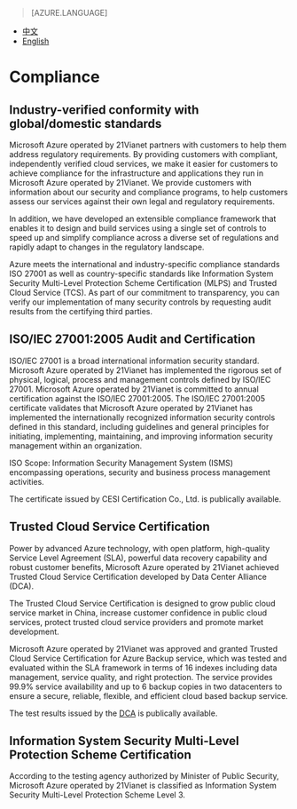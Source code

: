 <properties
	pageTitle="Trust Center - Microsoft Azure"
    description="Trust Center - Compliance"
    services=""
    documentationCenter=""
    authors=""
    manager=""
    editor=""
    tags=""/>

> [AZURE.LANGUAGE]
- [中文](/support/trust-center/compliance/)
- [English](/support/trust-center/compliance-en/)

# Compliance
## Industry-verified conformity with global/domestic standards
 
 <tags ms.service="trust-center-en" ms.date="12/2015" wacn.date="12/2015" wacn.lang="en"/>
 
Microsoft Azure operated by 21Vianet partners with customers to help them address regulatory requirements. By providing customers with compliant, independently verified cloud services, we make it easier for customers to achieve compliance for the infrastructure and applications they run in Microsoft Azure operated by 21Vianet. We provide customers with information about our security and compliance programs, to help customers assess our services against their own legal and regulatory requirements.

In addition, we have developed an extensible compliance framework that enables it to design and build services using a single set of controls to speed up and simplify compliance across a diverse set of regulations and rapidly adapt to changes in the regulatory landscape.

Azure meets the international and industry-specific compliance standards ISO 27001 as well as country-specific standards like Information System Security Multi-Level Protection Scheme Certification (MLPS) and Trusted Cloud Service (TCS). As part of our commitment to transparency, you can verify our implementation of many security controls by requesting audit results from the certifying third parties.

## ISO/IEC 27001:2005 Audit and Certification

ISO/IEC 27001 is a broad international information security standard. Microsoft Azure operated by 21Vianet has implemented the rigorous set of physical, logical, process and management controls defined by ISO/IEC 27001. Microsoft Azure operated by 21Vianet is committed to annual certification against the ISO/IEC 27001:2005. The ISO/IEC 27001:2005 certificate validates that Microsoft Azure operated by 21Vianet has implemented the internationally recognized information security controls defined in this standard, including guidelines and general principles for initiating, implementing, maintaining, and improving information security management within an organization.

ISO Scope: Information Security Management System (ISMS) encompassing operations, security and business process management activities.

The certificate issued by CESI Certification Co., Ltd. is publically available.

## Trusted Cloud Service Certification

Power by advanced Azure technology, with open platform, high-quality Service Level Agreement (SLA), powerful data recovery capability and robust customer benefits, Microsoft Azure operated by 21Vianet achieved Trusted Cloud Service Certification developed by Data Center Alliance (DCA).

The Trusted Cloud Service Certification is designed to grow public cloud service market in China, increase customer confidence in public cloud services, protect trusted cloud service providers and promote market development.

Microsoft Azure operated by 21Vianet was approved and granted Trusted Cloud Service Certification for Azure Backup service, which was tested and evaluated within the SLA framework in terms of 16 indexes including data management, service quality, and right protection. The service provides 99.9% service availability and up to 6 backup copies in two datacenters to ensure a secure, reliable, flexible, and efficient cloud based backup service.

The test results issued by the [DCA](http://www.dca.org.cn/) is publically available.

## Information System Security Multi-Level Protection Scheme Certification

According to the testing agency authorized by Minister of Public Security, Microsoft Azure operated by 21Vianet is classified as Information System Security Multi-Level Protection Scheme Level 3.
